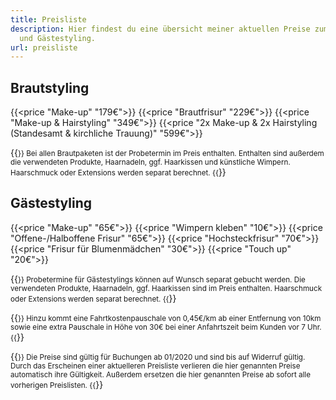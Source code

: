 ```yaml
---
title: Preisliste
description: Hier findest du eine übersicht meiner aktuellen Preise zum Braut-
  und Gästestyling.
url: preisliste
---
```


## Brautstyling

{{<price "Make-up" "179€">}}
{{<price "Brautfrisur" "229€">}}
{{<price "Make-up & Hairstyling" "349€">}}
{{<price "2x Make-up & 2x Hairstyling (Standesamt & kirchliche Trauung)" "599€">}}

{{<small>}}
Bei allen Brautpaketen ist der Probetermin im Preis enthalten.
Enthalten sind außerdem die verwendeten Produkte, Haarnadeln, ggf. Haarkissen und künstliche Wimpern.
Haarschmuck oder Extensions werden separat berechnet.
{{</small>}}

## Gästestyling

{{<price "Make-up" "65€">}}
{{<price "Wimpern kleben" "10€">}}
{{<price "Offene-/Halboffene Frisur" "65€">}}
{{<price "Hochsteckfrisur" "70€">}}
{{<price "Frisur für Blumenmädchen" "30€">}}
{{<price "Touch up" "20€">}}

{{<small>}}
Probetermine für Gästestylings können auf Wunsch separat gebucht werden.
Die verwendeten Produkte, Haarnadeln, ggf. Haarkissen sind im Preis enthalten.
Haarschmuck oder Extensions werden separat berechnet.
{{</small>}}

{{<small>}}
Hinzu kommt eine Fahrtkostenpauschale von 0,45€/km ab einer Entfernung von 10km sowie eine extra Pauschale in Höhe von 30€ bei einer Anfahrtszeit beim Kunden vor 7 Uhr.
{{</small>}}

{{<small>}}
Die Preise sind gültig für Buchungen ab 01/2020 und sind bis auf Widerruf gültig.
Durch das Erscheinen einer aktuelleren Preisliste verlieren die hier genannten Preise automatisch ihre Gültigkeit.
Außerdem ersetzen die hier genannten Preise ab sofort alle vorherigen Preislisten.
{{</small>}}
